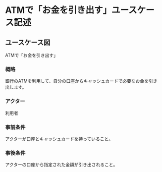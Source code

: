 # ATMで「お金を引き出す」ユースケース記述
## ユースケース図
ATMで「お金を引き出す」
### 概略
銀行のATMを利用して、自分の口座からキャッシュカードで必要なお金を引き出します。
### アクター
利用者
### 事前条件 
アクターが口座とキャッシュカードを持っていること。
### 事後条件
アクターの口座から指定された金額が引き出されること。